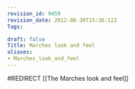 ```yaml
---
revision_id: 9459
revision_date: 2012-08-30T15:36:12Z
Tags:

draft: false
Title: Marches look and feel
aliases:
- Marches_look_and_feel
---
```

#REDIRECT [[The Marches look and feel]]